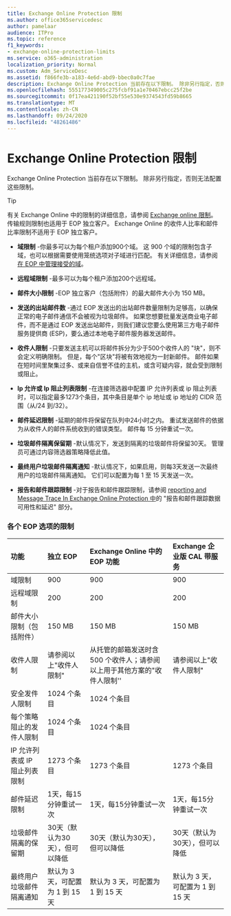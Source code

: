 ```yaml
---
title: Exchange Online Protection 限制
ms.author: office365servicedesc
author: pamelaar
audience: ITPro
ms.topic: reference
f1_keywords:
- exchange-online-protection-limits
ms.service: o365-administration
localization_priority: Normal
ms.custom: Adm_ServiceDesc
ms.assetid: f866fe3b-a183-4e6d-abd9-bbec0a0c7fae
description: Exchange Online Protection 当前存在以下限制。 除非另行指定，否则无法配置这些限制。
ms.openlocfilehash: 555177349005c275fcbf91a1e70467ebcc25f2be
ms.sourcegitcommit: 0f17ea421190f52bf55e530e9374543fd59b8665
ms.translationtype: MT
ms.contentlocale: zh-CN
ms.lasthandoff: 09/24/2020
ms.locfileid: "48261486"
---
```

# <a name="exchange-online-protection-limits"></a>Exchange Online Protection 限制

Exchange Online Protection 当前存在以下限制。 除非另行指定，否则无法配置这些限制。 
  
> [!TIP]
> 有关 Exchange Online 中的限制的详细信息，请参阅 [Exchange online 限制](../exchange-online-service-description/exchange-online-limits.md)。 传输规则限制也适用于 EOP 独立客户。 Exchange Online 的收件人比率和邮件比率限制不适用于 EOP 独立客户。 
  
- **域限制** -你最多可以为每个租户添加900个域。 这 900 个域的限制包含子域，也可以根据需要使用笼统选项对子域进行匹配。 有关详细信息，请参阅 [在 EOP 中管理接受的域](https://go.microsoft.com/fwlink/p/?LinkId=282239)。

- **远程域限制** -最多可以为每个租户添加200个远程域。
    
- **邮件大小限制** -EOP 独立客户（包括附件）的最大邮件大小为 150 MB。 
    
- **发送的出站邮件数** -通过 EOP 发送出的出站邮件数量限制为足够高，以确保正常的电子邮件通信不会被视为垃圾邮件。 如果您想要批量发送商业电子邮件，而不是通过 EOP 发送出站邮件，则我们建议您要么使用第三方电子邮件服务提供商 (ESP)，要么通过本地电子邮件服务器发送邮件。 
    
- **收件人限制** -只要发送主机可以将邮件拆分为少于500个收件人的 "块"，则不会定义明确限制。 但是，每个"区块"将被有效地视为一封新邮件。 邮件如果在短时间里聚集过多、或来自信誉不佳的主机，或含可疑内容，就会受到限制或阻止。 
    
- **Ip 允许或 Ip 阻止列表限制** -在连接筛选器中配置 IP 允许列表或 ip 阻止列表时，可以指定最多1273个条目，其中条目是单个 ip 地址或 ip 地址的 CIDR 范围（从/24 到/32）。 
    
- **邮件延迟限制** -延期的邮件将保留在队列中24小时之内。 重试发送邮件的依据为从收件人的邮件系统收到的错误类型。 邮件每 15 分钟重试一次。 
    
- **垃圾邮件隔离保留期** -默认情况下，发送到隔离的垃圾邮件将保留30天。 管理员可通过内容筛选器策略降低此值。 
    
- **最终用户垃圾邮件隔离通知** -默认情况下，如果启用，则每3天发送一次最终用户的垃圾邮件隔离通知。 它们可以配置为每 1 至 15 天发送一次。 
    
- **报告和邮件跟踪限制** -对于报告和邮件跟踪限制，请参阅 [reporting and Message Trace In Exchange Online Protection 中](https://go.microsoft.com/fwlink/?LinkId=394248)的 "报告和邮件跟踪数据可用性和延迟" 部分。
    
### <a name="limits-across-eop-options"></a>各个 EOP 选项的限制

| 功能 | 独立 EOP | Exchange Online 中的 EOP 功能 | Exchange 企业版 CAL 带服务 |
|:-----|:-----|:-----|:-----|
|域限制  <br/> |900  <br/> |900  <br/> |900  <br/> |
|远程域限制  <br/> |200  <br/> |200  <br/> |200  <br/> |
|邮件大小限制（包括附件）  <br/> |150 MB  <br/> |150 MB  <br/> |150 MB  <br/> |
|收件人限制  <br/> |请参阅以上"收件人限制"  <br/> |从托管的邮箱发送时含 500 个收件人；请参阅以上用于其他方案的"收件人限制''  <br/> |请参阅以上"收件人限制"  <br/> |
|安全发件人限制  <br/> |1024 个条目  <br/> |1024 个条目  <br/> ||
|每个策略阻止的发件人限制  <br/> |1024 个条目  <br/> |1024 个条目  <br/> ||
|IP 允许列表或 IP 阻止列表限制  <br/> |1273 个条目  <br/> |1273 个条目  <br/> |1273 个条目  <br/> |
|邮件延迟限制  <br/> |1天，每15分钟重试一次  <br/> |1天，每15分钟重试一次  <br/> |1天，每15分钟重试一次  <br/> |
|垃圾邮件隔离的保留期  <br/> |30天（默认为30天），但可以降低  <br/> |30天（默认为30天），但可以降低  <br/> |30天（默认为30天），但可以降低  <br/> |
|最终用户垃圾邮件隔离通知  <br/> |默认为 3 天，可配置为 1 到 15 天  <br/> |默认为 3 天，可配置为 1 到 15 天  <br/> |默认为 3 天，可配置为 1 到 15 天  <br/> |
   

